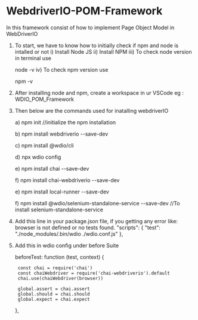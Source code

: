 # WebdriverIO-POM-Framework

In this framework consist of how to implement Page Object Model in WebDriverIO
1) To start, we have to know how to initially check if npm and node is intalled or not
  i) Install Node JS
  ii) Install NPM
  iii) To check node version in terminal use 
  
      node -v
  iv) To check npm version use 
  
      npm -v
2) After installing node and npm, create a workspace in ur VSCode 
    eg : WDIO_POM_Framework
3) Then below are the commands used for inatalling webdriverIO

    a) npm init    //initialize the npm installation 
    
    b) npm install webdriverio --save-dev
    
    c) npm install @wdio/cli
    
    d) npx wdio config
    
    e) npm install chai --save-dev
    
    f) npm install chai-webdriverio --save-dev
    
    e) npm install local-runner --save-dev
    
    f) npm install @wdio/selenium-standalone-service --save-dev //To install selenium-standalone-service
    
4) Add this line in your package.json file, if you getting any error like: browser is not defined or no tests found.
      "scripts": {
      "test": "./node_modules/.bin/wdio ./wdio.conf.js"
       },
       
5) Add this in wdio config under before Suite

      beforeTest: function (test, context) {
      
        const chai = require('chai')
        const chaiWebdriver = require('chai-webdriverio').default
        chai.use(chaiWebdriver(browser))
        
        global.assert = chai.assert
        global.should = chai.should
        global.expect = chai.expect
    },
 
